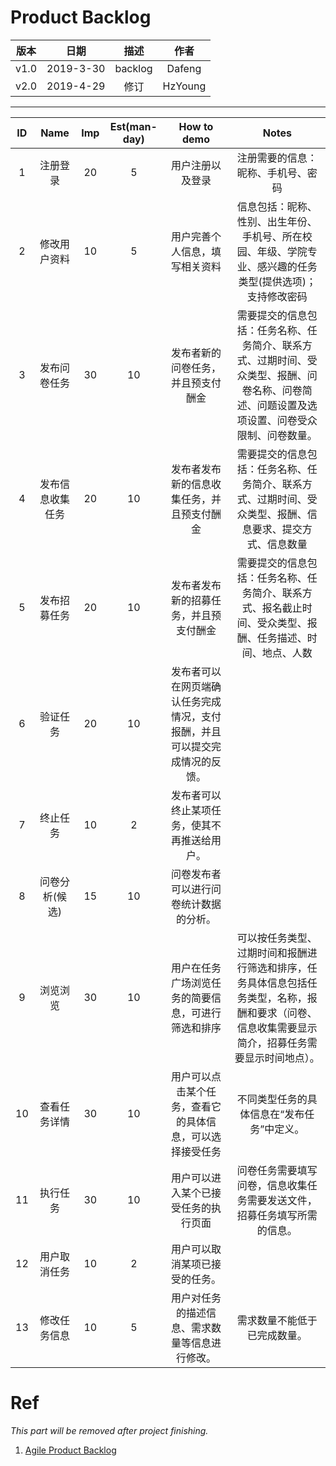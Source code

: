 # Product Backlog

| 版本 |   日期    | 描述 |  作者   |
| :--: | :-------: | :--: | :-----: |
| v1.0 | 2019-3-30 | backlog | Dafeng |
| v2.0 | 2019-4-29 | 修订 | HzYoung |

---

ID |Name            |Imp |Est(man-day)|How to demo|Notes
:-:|:--------------:|:--:|:--:|:-----------------:|:--:
1 |注册登录 |20 |5|用户注册以及登录|注册需要的信息：昵称、手机号、密码
2  |修改用户资料|10|5|用户完善个人信息，填写相关资料|信息包括：昵称、性别、出生年份、手机号、所在校园、年级、学院专业、感兴趣的任务类型(提供选项)；支持修改密码
3  |发布问卷任务|30|10|发布者新的问卷任务，并且预支付酬金|需要提交的信息包括：任务名称、任务简介、联系方式、过期时间、受众类型、报酬、问卷名称、问卷简述、问题设置及选项设置、问卷受众限制、问卷数量。
4  |发布信息收集任务|20|10|发布者发布新的信息收集任务，并且预支付酬金|需要提交的信息包括：任务名称、任务简介、联系方式、过期时间、受众类型、报酬、信息要求、提交方式、信息数量
5  |发布招募任务|20|10|发布者发布新的招募任务，并且预支付酬金|需要提交的信息包括：任务名称、任务简介、联系方式、报名截止时间、受众类型、报酬、任务描述、时间、地点、人数
6  |验证任务|20|10|发布者可以在网页端确认任务完成情况，支付报酬，并且可以提交完成情况的反馈。|
7  |终止任务|10|2|发布者可以终止某项任务，使其不再推送给用户。|
8  |问卷分析(候选)|15|10|问卷发布者可以进行问卷统计数据的分析。|
9  |浏览浏览|30|10|用户在任务广场浏览任务的简要信息，可进行筛选和排序|可以按任务类型、过期时间和报酬进行筛选和排序，任务具体信息包括任务类型，名称，报酬和要求（问卷、信息收集需要显示简介，招募任务需要显示时间地点）。
10  |查看任务详情|30|10|用户可以点击某个任务，查看它的具体信息，可以选择接受任务|不同类型任务的具体信息在“发布任务”中定义。
11  |执行任务|30|10|用户可以进入某个已接受任务的执行页面|问卷任务需要填写问卷，信息收集任务需要发送文件，招募任务填写所需的信息。
12 |用户取消任务|10|2|用户可以取消某项已接受的任务。|
13 |修改任务信息|10|5|用户对任务的描述信息、需求数量等信息进行修改。|需求数量不能低于已完成数量。


# Ref

*This part will be removed after project finishing.*

1. [Agile Product Backlog](https://www.projectmanagementdocs.com/template/agile-templates/agile-product-backlog/#axzz5jf9NHviA)